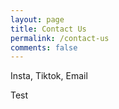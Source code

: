```yaml
---
layout: page
title: Contact Us
permalink: /contact-us
comments: false
---
```


<div class="row justify-content-between">
<div class="col-md-8 pr-5">

<p>Insta, Tiktok, Email</p>

<!--<p class="mb-5"><img class="shadow-lg" src="{{site.baseurl}}/assets/images/mediumish-jekyll-template.png" alt="jekyll template mediumish" /></p>-->

</div>

<div class="col-md-4">

<div class="sticky-top sticky-top-80">
Test
</div>
</div>
</div>
